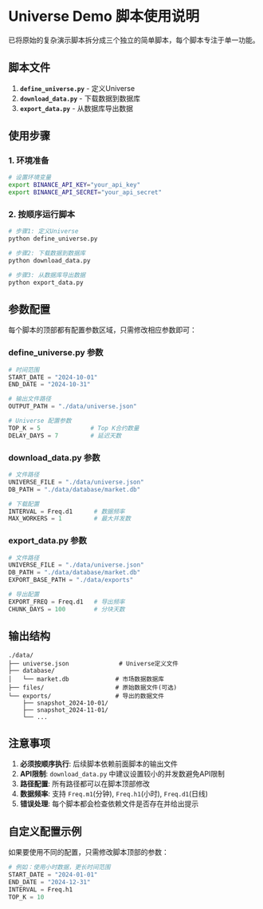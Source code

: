# Universe Demo 脚本使用说明

已将原始的复杂演示脚本拆分成三个独立的简单脚本，每个脚本专注于单一功能。

## 脚本文件

1. **`define_universe.py`** - 定义Universe
2. **`download_data.py`** - 下载数据到数据库
3. **`export_data.py`** - 从数据库导出数据

## 使用步骤

### 1. 环境准备

```bash
# 设置环境变量
export BINANCE_API_KEY="your_api_key"
export BINANCE_API_SECRET="your_api_secret"
```

### 2. 按顺序运行脚本

```bash
# 步骤1: 定义Universe
python define_universe.py

# 步骤2: 下载数据到数据库
python download_data.py

# 步骤3: 从数据库导出数据
python export_data.py
```

## 参数配置

每个脚本的顶部都有配置参数区域，只需修改相应参数即可：

### define_universe.py 参数
```python
# 时间范围
START_DATE = "2024-10-01"
END_DATE = "2024-10-31"

# 输出文件路径
OUTPUT_PATH = "./data/universe.json"

# Universe 配置参数
TOP_K = 5              # Top K合约数量
DELAY_DAYS = 7         # 延迟天数
```

### download_data.py 参数
```python
# 文件路径
UNIVERSE_FILE = "./data/universe.json"
DB_PATH = "./data/database/market.db"

# 下载配置
INTERVAL = Freq.d1      # 数据频率
MAX_WORKERS = 1         # 最大并发数
```

### export_data.py 参数
```python
# 文件路径
UNIVERSE_FILE = "./data/universe.json"
DB_PATH = "./data/database/market.db"
EXPORT_BASE_PATH = "./data/exports"

# 导出配置
EXPORT_FREQ = Freq.d1   # 导出频率
CHUNK_DAYS = 100        # 分块天数
```

## 输出结构

```
./data/
├── universe.json              # Universe定义文件
├── database/
│   └── market.db             # 市场数据数据库
├── files/                    # 原始数据文件(可选)
└── exports/                  # 导出的数据文件
    ├── snapshot_2024-10-01/
    ├── snapshot_2024-11-01/
    └── ...
```

## 注意事项

1. **必须按顺序执行**: 后续脚本依赖前面脚本的输出文件
2. **API限制**: `download_data.py` 中建议设置较小的并发数避免API限制
3. **路径配置**: 所有路径都可以在脚本顶部修改
4. **数据频率**: 支持 `Freq.m1`(分钟), `Freq.h1`(小时), `Freq.d1`(日线)
5. **错误处理**: 每个脚本都会检查依赖文件是否存在并给出提示

## 自定义配置示例

如果要使用不同的配置，只需修改脚本顶部的参数：

```python
# 例如：使用小时数据，更长时间范围
START_DATE = "2024-01-01"
END_DATE = "2024-12-31"
INTERVAL = Freq.h1
TOP_K = 10
```
